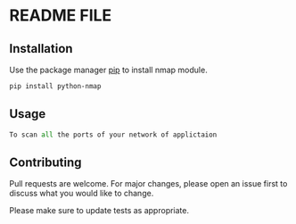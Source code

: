 # README FILE

## Installation

Use the package manager [pip](https://pip.pypa.io/en/stable/) to install nmap module.

```bash
pip install python-nmap
```

## Usage

```python
To scan all the ports of your network of applictaion
```

## Contributing

Pull requests are welcome. For major changes, please open an issue first
to discuss what you would like to change.

Please make sure to update tests as appropriate.